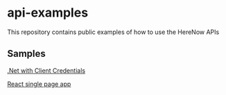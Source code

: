 # api-examples
This repository contains public examples of how to use the HereNow APIs


## Samples

[.Net with Client Credentials](dotnetClientCredentials/README.md)

[React single page app](react-oidc/README.md)

